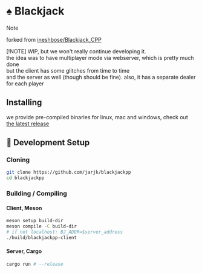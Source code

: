 # ♠️ Blackjack

> [!NOTE]
> forked from [ineshbose/Blackjack_CPP](https://github.com/ineshbose/Blackjack_CPP)
>
> [!NOTE]
> WIP, but we won't really continue developing it.  
> the idea was to have multiplayer mode via webserver, which is pretty much done  
> but the client has some glitches from time to time  
> and the server as well (though should be fine). also, it has a separate dealer for each player  

## Installing

we provide pre-compiled binaries for linux, mac and windows, check out [the latest release](https://github.com/jarjk/blackjackpp/releases/latest)

## 🔧 Development Setup

### Cloning

```sh
git clone https://github.com/jarjk/blackjackpp
cd blackjackpp
```

### Building / Compiling

#### Client, Meson

```sh
meson setup build-dir
meson compile -C build-dir
# if not localhost: BJ_ADDR=$server_address
./build/blackjackpp-client
```

#### Server, Cargo

```sh
cargo run # --release
```
